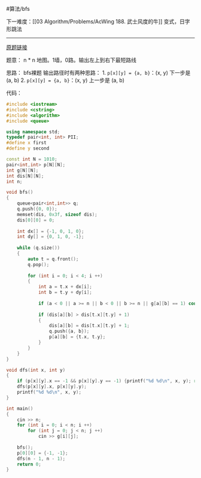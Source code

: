 #算法/bfs

下一难度：[[03 Algorithm/Problems/AcWing 188. 武士风度的牛]]
	变式，日字形跳法


---
[原题链接](https://www.acwing.com/problem/content/1078/)

题意：
	n * n 地图。1墙，0路。输出左上到右下最短路线

思路：
	bfs裸题
	输出路径时有两种思路：
		1.  `p[x][y] = {a, b}`：(x, y) 下一步是 (a, b)
		2. `p[x][y] = {a, b}`：(x, y) 上一步是 (a, b)




代码：
```CPP
#include <iostream>
#include <cstring>
#include <algorithm>
#include <queue>

using namespace std;
typedef pair<int, int> PII;
#define x first
#define y second

const int N = 1010;
pair<int,int> p[N][N];
int g[N][N];
int dis[N][N];
int n;

void bfs()
{
    queue<pair<int,int>> q;
    q.push({0, 0});
    memset(dis, 0x3f, sizeof dis);
    dis[0][0] = 0;
    
    int dx[] = {-1, 0, 1, 0};
    int dy[] = {0, 1, 0, -1};
    
    while (q.size())
    {
        auto t = q.front();
        q.pop();
        
        for (int i = 0; i < 4; i ++)
        {
            int a = t.x + dx[i];
            int b = t.y + dy[i];
            
            if (a < 0 || a >= n || b < 0 || b >= n || g[a][b] == 1) continue;
            
            if (dis[a][b] > dis[t.x][t.y] + 1)
            {
                dis[a][b] = dis[t.x][t.y] + 1;
                q.push({a, b});
                p[a][b] = {t.x, t.y};
            }
        }
    }
}

void dfs(int x, int y)
{
    if (p[x][y].x == -1 && p[x][y].y == -1) {printf("%d %d\n", x, y); return;}
    dfs(p[x][y].x, p[x][y].y);
    printf("%d %d\n", x, y);
}

int main()
{
    cin >> n;
    for (int i = 0; i < n; i ++)
        for (int j = 0; j < n; j ++)
            cin >> g[i][j];
    
    bfs();
    p[0][0] = {-1, -1};
    dfs(n - 1, n - 1);
    return 0;   
}

```
